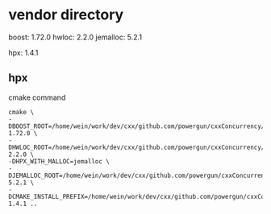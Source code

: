 # vendor directory

boost: 1.72.0
hwloc: 2.2.0
jemalloc: 5.2.1

hpx: 1.4.1

## hpx

cmake command

```shell
cmake \
-DBOOST_ROOT=/home/wein/work/dev/cxx/github.com/powergun/cxxConcurrency/vendor/boost-1.72.0 \
-DHWLOC_ROOT=/home/wein/work/dev/cxx/github.com/powergun/cxxConcurrency/vendor/hwloc-2.2.0 \
-DHPX_WITH_MALLOC=jemalloc \
-DJEMALLOC_ROOT=/home/wein/work/dev/cxx/github.com/powergun/cxxConcurrency/vendor/jemalloc-5.2.1 \
-DCMAKE_INSTALL_PREFIX=/home/wein/work/dev/cxx/github.com/powergun/cxxConcurrency/vendor/hpx-1.4.1 ..
```

